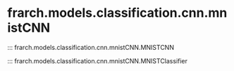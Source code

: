 # frarch.models.classification.cnn.mnistCNN

::: frarch.models.classification.cnn.mnistCNN.MNISTCNN

::: frarch.models.classification.cnn.mnistCNN.MNISTClassifier

